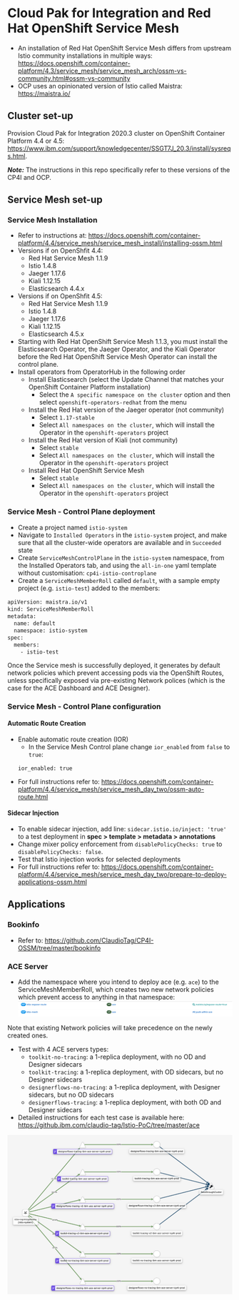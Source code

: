 # Cloud Pak for Integration and Red Hat OpenShift Service Mesh

[//]: 1 "Need more context: the top level CP4I-OSSM readme needs to better explain what it is, why it’s there for people who come to it without reading this post. "

- An installation of Red Hat OpenShift Service Mesh differs from upstream Istio community installations in multiple ways: https://docs.openshift.com/container-platform/4.3/service_mesh/service_mesh_arch/ossm-vs-community.html#ossm-vs-community
- OCP uses an opinionated version of Istio called Maistra: https://maistra.io/

## Cluster set-up

Provision Cloud Pak for Integration 2020.3 cluster on OpenShift Container Platform 4.4 or 4.5: https://www.ibm.com/support/knowledgecenter/SSGT7J_20.3/install/sysreqs.html.

***Note:*** The instructions in this repo specifically refer to these versions of the CP4I and OCP.

## Service Mesh set-up

### Service Mesh Installation
- Refer to instructions at: https://docs.openshift.com/container-platform/4.4/service_mesh/service_mesh_install/installing-ossm.html
- Versions if on OpenShfit 4.4:
  - Red Hat Service Mesh 1.1.9
  - Istio 1.4.8
  - Jaeger 1.17.6
  - Kiali 1.12.15
  - Elasticsearch 4.4.x
- Versions if on OpenShfit 4.5:
  - Red Hat Service Mesh 1.1.9
  - Istio 1.4.8
  - Jaeger 1.17.6
  - Kiali 1.12.15
  - Elasticsearch 4.5.x
- Starting with Red Hat OpenShift Service Mesh 1.1.3, you must install the Elasticsearch Operator, the Jaeger Operator, and the Kiali Operator before the Red Hat OpenShift Service Mesh Operator can install the control plane.
- Install operators from OperatorHub in the following order
  - Install Elasticsearch (select the Update Channel that matches your OpenShift Container Platform installation)
    - Select the `A specific namespace on the cluster` option and then select `openshift-operators-redhat` from the menu
  - Install the Red Hat version of the Jaeger operator (not community)
    - Select `1.17-stable`
    - Select `All namespaces on the cluster`, which will install the Operator in the `openshift-operators` project
  - Install the Red Hat version of Kiali (not community)
    - Select `stable`
    - Select `All namespaces on the cluster`, which will install the Operator in the `openshift-operators` project
  - Install Red Hat OpenShift Service Mesh
    - Select `stable`
    - Select `All namespaces on the cluster`, which will install the Operator in the `openshift-operators` project

### Service Mesh - Control Plane deployment
- Create a project named `istio-system`
- Navigate to `Installed Operators` in the `istio-system` project, and make sure that all the cluster-wide operators are available and in `Succeeded` state
- Create `ServiceMeshControlPlane` in the `istio-system` namespace, from the Installed Operators tab, and using the `all-in-one` yaml template without customisation: `cp4i-istio-controplane`
- Create a `ServiceMeshMemberRoll` called `default`, with a sample empty project (e.g. `istio-test`) added to the members:
```
apiVersion: maistra.io/v1
kind: ServiceMeshMemberRoll
metadata:
  name: default
  namespace: istio-system
spec:
  members:
    - istio-test
```

Once the Service mesh is successfully deployed, it generates by default network policies which prevent accessing pods via the OpenShift Routes, unless specifically exposed via pre-existing Network polices (which is the case for the ACE Dashboard and ACE Designer).

### Service Mesh - Control Plane configuration
#### Automatic Route Creation
[//]: 5 "Explain what IOR is."
- Enable automatic route creation (IOR)
  - In the Service Mesh Control plane change `ior_enabled` from `false` to `true`:
  ```
  ior_enabled: true
  ```
- For full instructions refer to: https://docs.openshift.com/container-platform/4.4/service_mesh/service_mesh_day_two/ossm-auto-route.html  
#### Sidecar Injection
[//]: 2 "Explain that to enable sidecar injection a particular annotation needs to be added to the deployment. This is done differently if the deployment is managed by an operator or not."
- To enable sidecar injection, add line: `sidecar.istio.io/inject: 'true'` to a test deployment in **spec > template > metadata > annotations**
- Change mixer policy enforcement from `disablePolicyChecks: true`  to `disablePolicyChecks: false`.
- Test that Istio injection works for selected deployments
- For full instructions refer to: https://docs.openshift.com/container-platform/4.4/service_mesh/service_mesh_day_two/prepare-to-deploy-applications-ossm.html

## Applications

### Bookinfo
[//]: 3 "Say something about this example, and the fact that we're going to annotate the deployment directly."
- Refer to: https://github.com/ClaudioTag/CP4I-OSSM/tree/master/bookinfo

### ACE Server
- Add the namespace where you intend to deploy ace (e.g. `ace`) to the ServiceMeshMemberRoll, which creates two new network policies which prevent access to anything in that namespace:
![Istio netowrk policies](https://github.com/ClaudioTag/CP4I-OSSM/blob/master/images/Istio-network-policies.png)

Note that existing Network policies will take precedence on the newly created ones.

[//]: 4 "Say something about editing the operator's annotations (https://www.ibm.com/support/knowledgecenter/SSTTDS_11.0.0/com.ibm.ace.icp.doc/certc_install_integrationserveroperandreference.html#crvalues), and how we're going to do it"
- Test with 4 ACE servers types:
  - `toolkit-no-tracing`: a 1-replica deployment, with no OD and Designer sidecars
  - `toolkit-tracing`: a 1-replica deployment, with OD sidecars, but no Designer sidecars
  - `designerflows-no-tracing`: a 1-replica deployment, with Designer sidecars, but no OD sidecars
  - `designerflows-tracing`: a 1-replica deployment, with both OD and Designer sidecars
- Detailed instructions for each test case is available here: https://github.ibm.com/claudio-tag/Istio-PoC/tree/master/ace

![working-configuration](https://github.com/ClaudioTag/CP4I-OSSM/blob/master/images/working-configuration-kiali.png)
